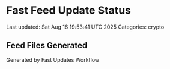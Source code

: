 # Fast Feed Update Status
Last updated: Sat Aug 16 19:53:41 UTC 2025
Categories: crypto

## Feed Files Generated

Generated by Fast Updates Workflow
